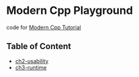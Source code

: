 # Modern Cpp Playground

code for [Modern Cpp Tutorial](https://github.com/changkun/modern-cpp-tutorial)

## Table of Content

- [ch2-usability](./src/ch2)
- [ch3-runtime](./src/ch3)